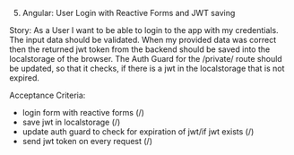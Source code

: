 5. Angular: User Login with Reactive Forms and JWT saving

Story: As a User I want to be able to login to the app with my credentials.
The input data should be validated. When my provided data was correct then the returned jwt token
from the backend should be saved into the localstorage of the browser. 
The Auth Guard for the /private/ route should be updated, so that it checks,
if there is a jwt in the localstorage that is not expired.

Acceptance Criteria:
- login form with reactive forms (/)
- save jwt in localstorage (/)
- update auth guard to check for expiration of jwt/if jwt exists (/)
- send jwt token on every request (/)